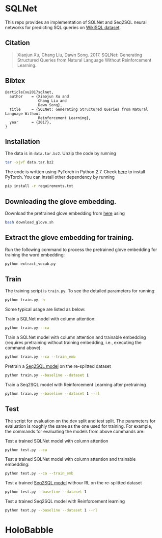 # SQLNet

This repo provides an implementation of SQLNet and Seq2SQL neural networks for predicting SQL queries on [WikiSQL dataset](https://github.com/salesforce/WikiSQL). 

## Citation

> Xiaojun Xu, Chang Liu, Dawn Song. 2017. SQLNet: Generating Structured Queries from Natural Language Without Reinforcement Learning.

## Bibtex

```
@article{xu2017sqlnet,
  author    = {Xiaojun Xu and
               Chang Liu and
               Dawn Song},
  title     = {SQLNet: Generating Structured Queries from Natural Language Without
               Reinforcement Learning},
  year      = {2017},
}
```

## Installation
The data is in `data.tar.bz2`. Unzip the code by running
```bash
tar -xjvf data.tar.bz2
```

The code is written using PyTorch in Python 2.7. Check [here](http://pytorch.org/) to install PyTorch. You can install other dependency by running 
```bash
pip install -r requirements.txt
```

## Downloading the glove embedding.
Download the pretrained glove embedding from [here](https://github.com/stanfordnlp/GloVe) using
```bash
bash download_glove.sh
```

## Extract the glove embedding for training.
Run the following command to process the pretrained glove embedding for training the word embedding:
```bash
python extract_vocab.py
```

## Train
The training script is `train.py`. To see the detailed parameters for running:
```bash
python train.py -h
```

Some typical usage are listed as below:

Train a SQLNet model with column attention:
```bash
python train.py --ca
```

Train a SQLNet model with column attention and trainable embedding (requires pretraining without training embedding, i.e., executing the command above):
```bash
python train.py --ca --train_emb
```

Pretrain a [Seq2SQL model](https://arxiv.org/abs/1709.00103) on the re-splitted dataset
```bash
python train.py --baseline --dataset 1
```

Train a Seq2SQL model with Reinforcement Learning after pretraining
```bash
python train.py --baseline --dataset 1 --rl
```

## Test
The script for evaluation on the dev split and test split. The parameters for evaluation is roughly the same as the one used for training. For example, the commands for evaluating the models from above commands are:

Test a trained SQLNet model with column attention
```bash
python test.py --ca
```

Test a trained SQLNet model with column attention and trainable embedding:
```bash
python test.py --ca --train_emb
```

Test a trained [Seq2SQL model](https://arxiv.org/abs/1709.00103) withour RL on the re-splitted dataset
```bash
python test.py --baseline --dataset 1
```

Test a trained Seq2SQL model with Reinforcement learning
```bash
python test.py --baseline --dataset 1 --rl
```

# HoloBabble
